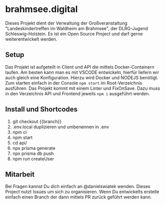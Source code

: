 # brahmsee.digital

Dieses Projekt dient der Verwaltung der Großveranstaltung "Landeskindertreffen im Waldheim am Brahmsee", der DLRG-Jugend Schleswig-Holstein. Es ist ein Open Source Project und darf gerne weiterentwickelt werden.

## Setup
Das Projekt ist aufgeteilt in Client und API die mittels Docker-Containern laufen. Am besten kann man es mit VSCODE entwickeln, hierfür liefern wir auch gleich eine Konfiguration. Hierzu wird Docker und NODEJS benötigt. Zum starten einfach in der Console ```npm start``` im Root-Verzeichnis ausführen. Das Projekt kommt mit einem Linter und FixOnSave. Dazu muss in den Verzeichnis API und Frontend jeweils ```npm i``` ausgeführt werden.

## Install und Shortcodes

1. git checkout {{branch}}
2. .env.local duplizieren und umbenennen in .env
3. npm ci
4. npm start
5. cd api/
6. npx prisma generate
7. npx prisma db push
8. npm run createUser

## Mitarbeit
Bei Fragen kannst Du dich einfach an @danielswiatek wenden. Dieses Project nutzt Issues um sich zu organisieren. Wenn Du entwickelts erstelle einfach einen Branch der dann mittels PR zurück geführt werden kann.
